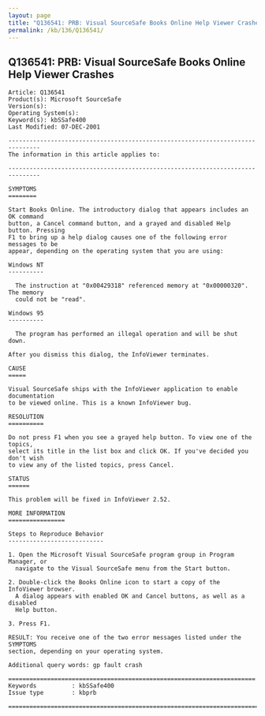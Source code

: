 ```yaml
---
layout: page
title: "Q136541: PRB: Visual SourceSafe Books Online Help Viewer Crashes"
permalink: /kb/136/Q136541/
---
```


## Q136541: PRB: Visual SourceSafe Books Online Help Viewer Crashes

	Article: Q136541
	Product(s): Microsoft SourceSafe
	Version(s): 
	Operating System(s): 
	Keyword(s): kbSSafe400
	Last Modified: 07-DEC-2001
	
	-------------------------------------------------------------------------------
	The information in this article applies to:
	
	-------------------------------------------------------------------------------
	
	SYMPTOMS
	========
	
	Start Books Online. The introductory dialog that appears includes an OK command
	button, a Cancel command button, and a grayed and disabled Help button. Pressing
	F1 to bring up a help dialog causes one of the following error messages to be
	appear, depending on the operating system that you are using:
	
	Windows NT
	----------
	
	  The instruction at "0x00429318" referenced memory at "0x00000320". The memory
	  could not be "read".
	
	Windows 95
	----------
	
	  The program has performed an illegal operation and will be shut down.
	
	After you dismiss this dialog, the InfoViewer terminates.
	
	CAUSE
	=====
	
	Visual SourceSafe ships with the InfoViewer application to enable documentation
	to be viewed online. This is a known InfoViewer bug.
	
	RESOLUTION
	==========
	
	Do not press F1 when you see a grayed help button. To view one of the topics,
	select its title in the list box and click OK. If you've decided you don't wish
	to view any of the listed topics, press Cancel.
	
	STATUS
	======
	
	This problem will be fixed in InfoViewer 2.52.
	
	MORE INFORMATION
	================
	
	Steps to Reproduce Behavior
	---------------------------
	
	1. Open the Microsoft Visual SourceSafe program group in Program Manager, or
	  navigate to the Visual SourceSafe menu from the Start button.
	
	2. Double-click the Books Online icon to start a copy of the InfoViewer browser.
	  A dialog appears with enabled OK and Cancel buttons, as well as a disabled
	  Help button.
	
	3. Press F1.
	
	RESULT: You receive one of the two error messages listed under the SYMPTOMS
	section, depending on your operating system.
	
	Additional query words: gp fault crash
	
	======================================================================
	Keywords          : kbSSafe400 
	Issue type        : kbprb
	
	=============================================================================
	
